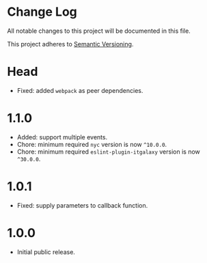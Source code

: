 # Change Log

All notable changes to this project will be documented in this file.

This project adheres to [Semantic Versioning](http://semver.org/).

# Head

- Fixed: added `webpack` as peer dependencies.

# 1.1.0

- Added: support multiple events.
- Chore: minimum required `nyc` version is now `^10.0.0`.
- Chore: minimum required `eslint-plugin-itgalaxy` version is now `^30.0.0`.

# 1.0.1

- Fixed: supply parameters to callback function.

# 1.0.0

- Initial public release.
